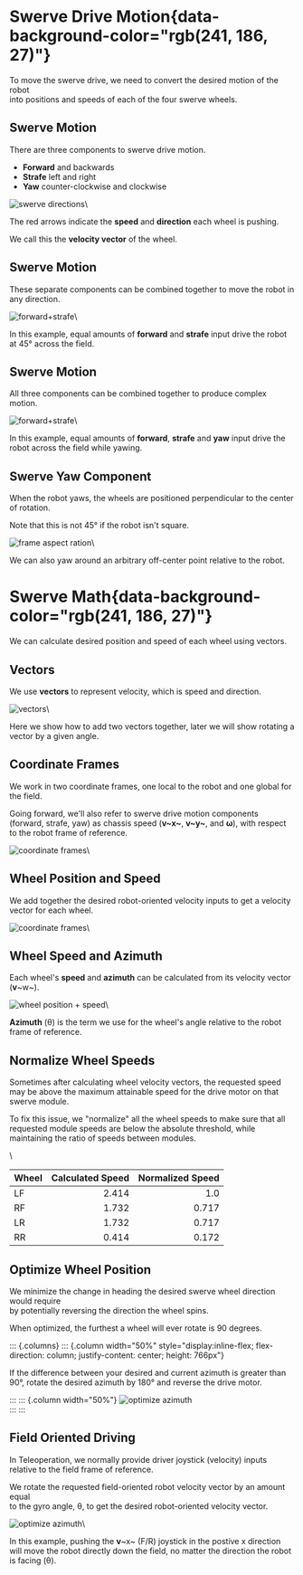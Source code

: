 # Swerve Drive Motion{data-background-color="rgb(241, 186, 27)"}

To move the swerve drive, we need to convert the desired motion of the robot\
into positions and speeds of each of the four swerve wheels.

## Swerve Motion

There are three components to swerve drive motion.

- **Forward** and backwards
- **Strafe** left and right
- **Yaw** counter-clockwise and clockwise

![swerve directions](img/swerve-math/directions.svg)\

The red arrows indicate the **speed** and **direction** each wheel is pushing.

We call this the **velocity vector** of the wheel.

## Swerve Motion

These separate components can be combined together to move the robot in any direction.

![forward+strafe](img/swerve-math/forward+strafe.svg)\

In this example, equal amounts of **forward** and **strafe** input drive the robot at 45° across the field.

## Swerve Motion

All three components can be combined together to produce complex motion.

![forward+strafe](img/swerve-math/forward+strafe+yaw.svg)\

In this example, equal amounts of **forward**, **strafe** and **yaw** input drive the robot across the field while yawing.

## Swerve Yaw Component

When the robot yaws, the wheels are positioned perpendicular to the center of rotation.

Note that this is not 45° if the robot isn't square.

![frame aspect ration](img/swerve-math/frame-aspect.svg)\

We can also yaw around an arbitrary off-center point relative to the robot.

# Swerve Math{data-background-color="rgb(241, 186, 27)"}

We can calculate desired position and speed of each wheel using vectors.

## Vectors

We use **vectors** to represent velocity, which is speed and direction.

![vectors](img/swerve-math/vectors.svg)\

Here we show how to add two vectors together, later we will show rotating a vector by a given angle.

## Coordinate Frames

We work in two coordinate frames, one local to the robot and one global for the field.

Going forward, we'll also refer to swerve drive motion components (forward, strafe, yaw) as chassis speed (**v~x~**, **v~y~**, and **ω**), with respect to the robot frame of reference.

![coordinate frames](img/swerve-math/coordinate-frames.svg)\

## Wheel Position and Speed

We add together the desired robot-oriented velocity inputs to get a velocity vector for each wheel.

![coordinate frames](img/swerve-math/wheel-vectors.svg)\

## Wheel Speed and Azimuth

Each wheel's **speed** and **azimuth** can be calculated from its velocity vector (**v**~w~).

![wheel position + speed](img/swerve-math/wheel-position+speed.svg)\

**Azimuth** (θ) is the term we use for the wheel's angle relative to the robot frame of reference.

## Normalize Wheel Speeds

Sometimes after calculating wheel velocity vectors, the requested speed may be above the maximum attainable speed for the drive motor on that swerve module.

To fix this issue, we "normalize" all the wheel speeds to make sure that all requested module speeds are below the absolute threshold, while maintaining the ratio of speeds between modules.

\

| Wheel | Calculated Speed | Normalized Speed |
| ----- | ---------------: | ---------------: |
| LF    |            2.414 |              1.0 |
| RF    |            1.732 |            0.717 |
| LR    |            1.732 |            0.717 |
| RR    |            0.414 |            0.172 |

## Optimize Wheel Position

We minimize the change in heading the desired swerve wheel direction would require\
by potentially reversing the direction the wheel spins.

When optimized, the furthest a wheel will ever rotate is 90 degrees.

::: {.columns}
::: {.column width="50%" style="display:inline-flex; flex-direction: column; justify-content: center; height: 766px"}

If the difference between your desired and current azimuth is greater than 90°, rotate the desired azimuth by 180° and reverse the drive motor.

:::
::: {.column width="50%"}
![optimize azimuth](img/swerve-math/optimized-azimuth.svg)\
:::
:::

## Field Oriented Driving

In Teleoperation, we normally provide driver joystick (velocity) inputs\
relative to the field frame of reference.

We rotate the requested field-oriented robot velocity vector by an amount equal\
to the gyro angle, θ, to get the desired robot-oriented velocity vector.

![optimize azimuth](img/swerve-math/field-oriented.svg)\

In this example, pushing the **v**~x~ (F/R) joystick in the postive x direction\
will move the robot directly down the field, no matter the direction the robot is facing (θ).
